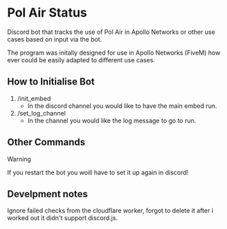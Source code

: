 # Pol Air Status
 Discord bot that tracks the use of Pol Air in Apollo Networks or other use cases based on input via the bot.

 The program was initally designed for use in Apollo Networks (FiveM) how ever could be easily adapted to different use cases.

## How to Initialise Bot
 1. /init_embed
    - In the discord channel you would like to have the main embed run.
 3. /set_log_channel
    - In the channel you would like the log message to go to run.

## Other Commands

> [!WARNING]
> If you restart the bot you woill have to set it up again in discord!

## Develpment notes
 Ignore failed checks from the cloudflare worker, forgot to delete it after i worked out it didn't support discord.js.
